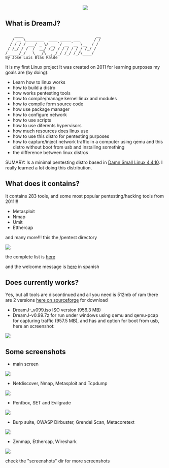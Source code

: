 

<p align="center">
  <img src="logo.png">
</p>

## What is DreamJ?

        ____                                __
       / __ \________  ____ _____ ___      / /
      / / / / ___/ _ \/ __ `/ __ `__ \__  / / 
     / /_/ / /  /  __/ /_/ / / / / / / /_/ /  
    /_____/_/   \___/\__,_/_/ /_/ /_/\____/
    By Jose Luis Blas Ralde

It is my first Linux project It was created on 2011 for learning purposes 
my goals are (by doing):

* Learn how to linux works
* how to build a distro
* how works pentesting tools
* how to compile/manage kernel linux and modules
* how to compile form source code
* how use package manager
* how to configure network
* how to use scripts
* how to use diferents hypervisors
* how much resources does linux use
* how to use this distro for pentesting purposes
* how to capture/inject network traffic in a computer using qemu and this distro without boot from usb and installing something 
* the difference between linux distros

SUMARY: Is a minimal pentesting distro based in [Damn Small Linux 4.4.10](http://www.damnsmalllinux.org/). I really learned a lot doing this distribution.

## What does it contains?
It contains 283 tools, and some most popular pentesting/hacking tools from 2011!!!

* Metasploit
* Nmap
* Umit
* Etthercap

and many more!!! this the /pentest directory

![](diagrm.png)

the complete list is [here](tools.htm)

and the welcome message is [here](ayuda.html) in spanish


## Does currently works?

Yes, but all tools are discontinued and all you need is 512mb of ram 
there are 2 versions [here on sourceforge](https://sourceforge.net/projects/d-project/files/dream-j/) for download 

* DreamJ-_v099.iso ISO version (956.3 MB)
* DreamJ-v0.99.7z for run under windows using qemu and qemu-pcap for capturing traffic (957.5 MB), and has and option for boot from usb, here an screenshot:

![](screenshots/underwin7.png)

## Some screenshots

* main screen

![](screenshots/main.png)

* Netdiscover, Nmap, Metasploit and Tcpdump

![](screenshots/screen1.png)

* Pentbox, SET and Evilgrade

![](screenshots/screen2.png)

* Burp suite, OWASP Dirbuster, Grendel Scan, Metacoretext

![](screenshots/screen3.png)

* Zenmap, Etthercap, Wireshark

![](screenshots/screen4.png)

check the "screenshots" dir for more screenshots                               
